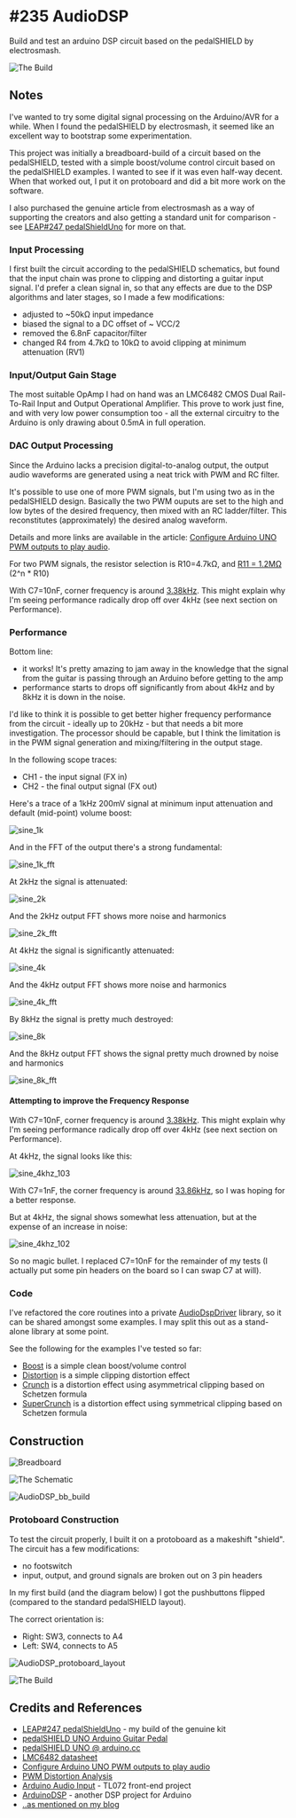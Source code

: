 # #235 AudioDSP

Build and test an arduino DSP circuit based on the pedalSHIELD by electrosmash.

![The Build](./assets/AudioDSP_build.jpg?raw=true)


## Notes

I've wanted to try some digital signal processing on the Arduino/AVR for a while.
When I found the pedalSHIELD by electrosmash, it seemed like an excellent way to bootstrap some experimentation.


This project was initially a breadboard-build of a circuit based on the pedalSHIELD, tested with a simple boost/volume control
circuit based on the pedalSHIELD examples. I wanted to see if it was even half-way decent.
When that worked out, I put it on protoboard and did a bit more work on the software.

I also purchased the genuine article from electrosmash as a way of supporting the creators and also
getting a standard unit for comparison - see [LEAP#247 pedalShieldUno](../pedalShieldUno) for more on that.


### Input Processing

I first built the circuit according to the pedalSHIELD schematics, but found that the input chain was prone to
clipping and distorting a guitar input signal. I'd prefer a clean signal in, so that any effects are due
to the DSP algorithms and later stages, so I made a few modifications:

* adjusted to ~50kΩ input impedance
* biased the signal to a DC offset of ~ VCC/2
* removed the 6.8nF capacitor/filter
* changed R4 from 4.7kΩ to 10kΩ to avoid clipping at minimum attenuation (RV1)


### Input/Output Gain Stage

The most suitable OpAmp I had on hand was an LMC6482 CMOS Dual Rail-To-Rail Input and Output Operational Amplifier.
This prove to work just fine, and with very low power consumption too - all the external circuitry to the Arduino is
only drawing about 0.5mA in full operation.


### DAC Output Processing

Since the Arduino lacks a precision digital-to-analog output, the output audio waveforms
are generated using a neat trick with PWM and RC filter.

It's possible to use one of more PWM signals, but I'm using two as in the pedalSHIELD design.
Basically the two PWM ouputs are set to the high and low bytes of the desired frequency, then mixed with
an RC ladder/filter. This reconstitutes (approximately) the desired analog waveform.

Details and more links are available in the article: [Configure Arduino UNO PWM outputs to play audio](http://www.electrosmash.com/forum/pedalshield-uno/111-configure-arduino-uno-pwm-outputs-to-play-audio?lang=en).

For two PWM signals, the resistor selection is
R10=4.7kΩ, and [R11 = 1.2MΩ](https://www.wolframalpha.com/input/?i=2%5E8+*+4.7k%CE%A9) (2^n * R10)

With C7=10nF, corner frequency is around [3.38kHz](https://www.wolframalpha.com/input/?i=1%2F(2%CF%80+*+4.7k%CE%A9+*+10nF)).
This might explain why I'm seeing performance radically drop off over 4kHz (see next section on Performance).


### Performance

Bottom line:

* it works! It's pretty amazing to jam away in the knowledge that the signal from the guitar is passing through an Arduino before getting to the amp
* performance starts to drops off significantly from about 4kHz and by 8kHz it is down in the noise.

I'd like to think it is possible to get better higher frequency performance from the circuit - ideally up to 20kHz -
but that needs a bit more investigation. The processor should be capable, but I think the limitation is in the
PWM signal generation and mixing/filtering in the output stage.

In the following scope traces:

* CH1 - the input signal (FX in)
* CH2 - the final output signal (FX out)

Here's a trace of a 1kHz 200mV signal at minimum input attenuation and default (mid-point) volume boost:

![sine_1k](./assets/sine_1k.gif?raw=true)

And in the FFT of the output there's a strong fundamental:

![sine_1k_fft](./assets/sine_1k_fft.gif?raw=true)

At 2kHz the signal is attenuated:

![sine_2k](./assets/sine_2k.gif?raw=true)

And the 2kHz output FFT shows more noise and harmonics

![sine_2k_fft](./assets/sine_2k_fft.gif?raw=true)

At 4kHz the signal is significantly attenuated:

![sine_4k](./assets/sine_4k.gif?raw=true)

And the 4kHz output FFT shows more noise and harmonics

![sine_4k_fft](./assets/sine_4k_fft.gif?raw=true)

By 8kHz the signal is pretty much destroyed:

![sine_8k](./assets/sine_8k.gif?raw=true)

And the 8kHz output FFT shows the signal pretty much drowned by noise and harmonics

![sine_8k_fft](./assets/sine_8k_fft.gif?raw=true)

#### Attempting to improve the Frequency Response

With C7=10nF, corner frequency is around [3.38kHz](https://www.wolframalpha.com/input/?i=1%2F(2%CF%80+*+4.7k%CE%A9+*+10nF)).
This might explain why I'm seeing performance radically drop off over 4kHz (see next section on Performance).

At 4kHz, the signal looks like this:

![sine_4khz_103](./assets/sine_4khz_103.gif?raw=true)

With C7=1nF, the corner frequency is around [33.86kHz](https://www.wolframalpha.com/input/?i=1%2F(2%CF%80+*+4.7k%CE%A9+*+1nF)),
so I was hoping for a better response.

But at 4kHz, the signal shows somewhat less attenuation, but at the expense of an increase in noise:

![sine_4khz_102](./assets/sine_4khz_102.gif?raw=true)

So no magic bullet. I replaced C7=10nF for the remainder of my tests (I actually put some pin headers on the board so I can swap C7 at will).

### Code

I've refactored the core routines into a private [AudioDspDriver](../../libraries/AudioDspDriver) library,
so it can be shared amongst some examples. I may split this out as a stand-alone library at some point.

See the following for the examples I've tested so far:

* [Boost](./Boost) is a simple clean boost/volume control
* [Distortion](./Distortion) is a simple clipping distortion effect
* [Crunch](./Crunch) is a distortion effect using asymmetrical clipping based on Schetzen formula
* [SuperCrunch](./SuperCrunch) is a distortion effect using symmetrical clipping based on Schetzen formula


## Construction

![Breadboard](./assets/AudioDSP_bb.jpg?raw=true)

![The Schematic](./assets/AudioDSP_schematic.jpg?raw=true)

![AudioDSP_bb_build](./assets/AudioDSP_bb_build.jpg?raw=true)

### Protoboard Construction

To test the circuit properly, I built it on a protoboard as a makeshift "shield". The circuit has a few modifications:

* no footswitch
* input, output, and ground signals are broken out on 3 pin headers

In my first build (and the diagram below) I got the pushbuttons flipped (compared to the standard pedalSHIELD layout).

The correct orientation is:

* Right: SW3, connects to A4
* Left: SW4, connects to A5

![AudioDSP_protoboard_layout](./assets/AudioDSP_protoboard_layout.jpg?raw=true)

![The Build](./assets/AudioDSP_build.jpg?raw=true)

## Credits and References

* [LEAP#247 pedalShieldUno](../pedalShieldUno) - my build of the genuine kit
* [pedalSHIELD UNO Arduino Guitar Pedal](http://www.electrosmash.com/pedalshield-uno)
* [pedalSHIELD UNO @ arduino.cc](https://create.arduino.cc/projecthub/electrosmash/arduino-uno-guitar-pedal-b2ba96)
* [LMC6482 datasheet](https://www.futurlec.com/Linear/LMC6482IN.shtml)
* [Configure Arduino UNO PWM outputs to play audio](http://www.electrosmash.com/forum/pedalshield-uno/111-configure-arduino-uno-pwm-outputs-to-play-audio?lang=en)
* [PWM Distortion Analysis](http://www.openmusiclabs.com/learning/digital/pwm-dac/pwm-distortion-analysis/index.html)
* [Arduino Audio Input](https://www.instructables.com/id/Arduino-Audio-Input/?ALLSTEPS) - TL072 front-end project
* [ArduinoDSP](https://github.com/telamon/ArduinoDSP) - another DSP project for Arduino
* [..as mentioned on my blog](https://blog.tardate.com/2017/01/leap235-audiodsp-diy-shield-for-arduino.html)
